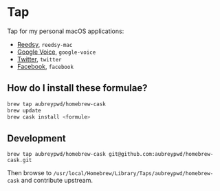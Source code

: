 # Tap

Tap for my personal macOS applications:

- [Reedsy](https://github.com/aubreypwd/reedsy-mac/), `reedsy-mac`
- [Google Voice](https://github.com/aubreypwd/google-voice-mac), `google-voice` 
- [Twitter](https://github.com/aubreypwd/twitter-mac/), `twitter` 
- [Facebook](https://github.com/aubreypwd/facebook-mac/), `facebook` 

## How do I install these formulae?

```bash
brew tap aubreypwd/homebrew-cask
brew update
brew cask install <formule>
```

## Development

```
brew tap aubreypwd/homebrew-cask git@github.com:aubreypwd/homebrew-cask.git
```

Then browse to `/usr/local/Homebrew/Library/Taps/aubreypwd/homebrew-cask` and contribute upstream.
